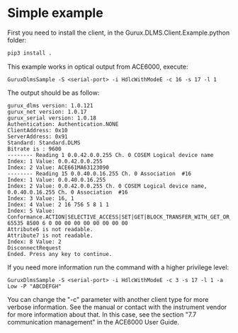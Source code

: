 Simple example
=========================== 
First you need to install the client, in the Gurux.DLMS.Client.Example.python folder:

```Python
pip3 install .
```

This example works in optical output from ACE6000, execute: 

```
GuruxDlmsSample -S <serial-port> -i HdlcWithModeE -c 16 -s 17 -l 1

```

The output should be as follow:

```
gurux_dlms version: 1.0.121
gurux_net version: 1.0.17
gurux_serial version: 1.0.18
Authentication: Authentication.NONE
ClientAddress: 0x10
ServerAddress: 0x91
Standard: Standard.DLMS
Bitrate is : 9600
-------- Reading 1 0.0.42.0.0.255 Ch. 0 COSEM Logical device name
Index: 1 Value: 0.0.42.0.0.255
Index: 2 Value: ACE661MA63123090
-------- Reading 15 0.0.40.0.16.255 Ch. 0 Association  #16
Index: 1 Value: 0.0.40.0.16.255
Index: 2 Value: 0.0.42.0.0.255 Ch. 0 COSEM Logical device name, 0.0.40.0.16.255 Ch. 0 Association  #16
Index: 3 Value: 16, 1
Index: 4 Value: 2 16 756 5 8 1 1
Index: 5 Value: Conformance.ACTION|SELECTIVE_ACCESS|SET|GET|BLOCK_TRANSFER_WITH_GET_OR_READ|ATTRIBUTE_0_SUPPORTED_WITH_GET 65535 8500 6 0 00 00 00 00 00 00 00 00
Attribute6 is not readable.
Attribute7 is not readable.
Index: 8 Value: 2
DisconnectRequest
Ended. Press any key to continue.
```

If you need more information run the command with a higher privilege level:

```
GuruxDlmsSample -S <serial-port> -i HdlcWithModeE -c 3 -s 17 -l 1 -a Low -P "ABCDEFGH"
```

You can change the "-c" parameter with another client type for more verbose information. 
See the manual or contact with the instrument vendor for more information about that.
In this case, see the section "7.7 communication management" in the ACE6000 User Guide. 
